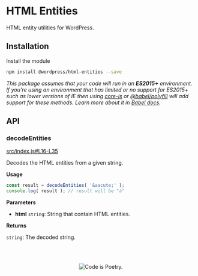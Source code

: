 # HTML Entities

HTML entity utilities for WordPress.

## Installation

Install the module

```bash
npm install @wordpress/html-entities --save
```

_This package assumes that your code will run in an **ES2015+** environment. If you're using an environment that has limited or no support for ES2015+ such as lower versions of IE then using [core-js](https://github.com/zloirock/core-js) or [@babel/polyfill](https://babeljs.io/docs/en/next/babel-polyfill) will add support for these methods. Learn more about it in [Babel docs](https://babeljs.io/docs/en/next/caveats)._

## API

<!-- START TOKEN(Autogenerated API docs) -->

### decodeEntities

[src/index.js#L16-L35](src/index.js#L16-L35)

Decodes the HTML entities from a given string.

**Usage**

```js
const result = decodeEntities( '&aacute;' );
console.log( result ); // result will be "á"
```

**Parameters**

-   **html** `string`: String that contain HTML entities.

**Returns**

`string`: The decoded string.


<!-- END TOKEN(Autogenerated API docs) -->

<br/><br/><p align="center"><img src="https://s.w.org/style/images/codeispoetry.png?1" alt="Code is Poetry." /></p>
